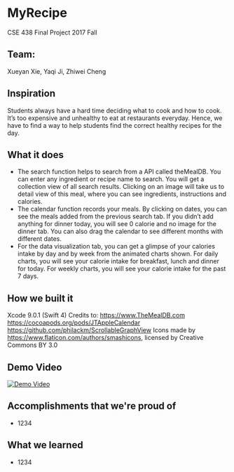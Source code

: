 # MyRecipe 
CSE 438 Final Project 2017 Fall

## Team:
Xueyan Xie,
Yaqi Ji,
Zhiwei Cheng

## Inspiration
Students always have a hard time deciding what to cook and how to cook. It’s too expensive and unhealthy to eat at restaurants everyday. Hence, we have to find a way to help students find the correct healthy recipes for the day.

## What it does
* The search function helps to search from a API called theMealDB. You can enter any ingredient or recipe name to search. You will get a collection view of all search results. Clicking on an image will take us to detail view of this meal, where you can see ingredients, instructions and calories. 
* The calendar function records your meals. By clicking on dates, you can see the meals added from the previous search tab. If you didn’t add anything for dinner today, you will see 0 calorie and no image for the dinner tab. You can also drag the calendar to see different months with different dates. 
* For the data visualization tab, you can get a glimpse of your calories intake by day and by week from the animated charts shown. For daily charts, you will see your calorie intake for breakfast, lunch and dinner for today. For weekly charts, you will see your calorie intake for the past 7 days. 

## How we built it
Xcode 9.0.1 (Swift 4)
Credits to:
https://www.TheMealDB.com
https://cocoapods.org/pods/JTAppleCalendar
https://github.com/philackm/ScrollableGraphView
Icons made by https://www.flaticon.com/authors/smashicons, licensed by Creative Commons BY 3.0

## Demo Video
[![Demo Video](https://img.youtube.com/vi/lBn5v7hMcD0/0.jpg)](https://www.youtube.com/watch?v=lBn5v7hMcD0)


## Accomplishments that we're proud of
* 1234

## What we learned
* 1234

